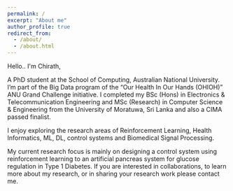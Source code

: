 ```yaml
---
permalink: /
excerpt: "About me"
author_profile: true
redirect_from: 
  - /about/
  - /about.html
---
```


Hello.. I'm Chirath, 

A PhD student at the School of Computing, Australian National University. I’m part of the Big Data program of the “Our Health In Our Hands (OHIOH)” ANU Grand Challenge initiative. I completed my BSc (Hons) in Electronics & Telecommunication Engineering and MSc (Research) in Computer Science & Engineering from the University of Moratuwa, Sri Lanka and also a CIMA passed finalist.

I enjoy exploring the research areas of Reinforcement Learning, Health Informatics, ML, DL, control systems and Biomedical Signal Processing.

My current research focus is mainly on designing a control system using reinforcement learning to an artificial pancreas system for glucose regulation in Type 1 Diabetes. If you are interested in collaborations, to learn more about my research, or in sharing your research work please contact me. 

<!-- I completed my BSc (Hons) in Electronics & Telecommunication Engineering from the University of Moratuwa, Sri Lanka, and a product of Ananda College, Colombo 10. I have diverse interest areas in research such as AI, Machine Learning, Biomedical Signal Processing, Financial Analytics and Data Science. I'm a CIMA passed finalist, and have been able to successfully combine my engineering and accounting knowledge to work on develop algorithms focusing on financial predictions and fraud analytics. 

I believe that there is great potential to apply AI towards healthcare which undoubtedly will add great value. My passion in this domain lead towards working on projects related to Biomedical Engineering and Machine Learning. I have worked on disease prediction applications focusing on the Photoplethysmography (PPG) signals of users and injury prediction applications using Electromyography (EMG) signals and IMU data. Detailed descriptions and findings of the projects can be accessed through the Portfolio section.  -->

<!-- My philosophy is to keep everything simple, and I love to read, write and play the guitar, Chess during my leisure time. My thoughts are expressed in the form of a Blog which can be accessed through the Thoughts section. My passion is to work on novel research areas, where my ultimate goal is to combine my Engineering & Entrepreneurial skills to ensure great value addition to the society. -->
